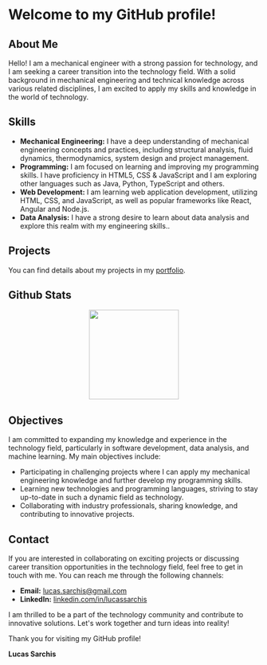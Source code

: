 # Welcome to my GitHub profile!

## About Me

Hello! I am a mechanical engineer with a strong passion for technology, and I am seeking a career transition into the technology field. With a solid background in mechanical engineering and technical knowledge across various related disciplines, I am excited to apply my skills and knowledge in the world of technology.

## Skills

- **Mechanical Engineering:** I have a deep understanding of mechanical engineering concepts and practices, including structural analysis, fluid dynamics, thermodynamics, system design and project management.
- **Programming:** I am focused on learning and improving my programming skills. I have proficiency in HTML5, CSS & JavaScript and I am exploring other languages such as Java, Python, TypeScript and others.
- **Web Development:** I am learning web application development, utilizing HTML, CSS, and JavaScript, as well as popular frameworks like React, Angular and Node.js.
- **Data Analysis:** I have a strong desire to learn about data analysis and explore this realm with my engineering skills..

## Projects

You can find details about my projects in my [portfolio](https://lucassarchis.com/).

## Github Stats

<div  align="center">
 <img height="180em" src="https://github-readme-stats-sigma-five.vercel.app/api/?username=lucassarchis&show_icons=true&theme=transparent&include_all_commits=true&count_private=true"/>
</div>

## Objectives

I am committed to expanding my knowledge and experience in the technology field, particularly in software development, data analysis, and machine learning. My main objectives include:

- Participating in challenging projects where I can apply my mechanical engineering knowledge and further develop my programming skills.
- Learning new technologies and programming languages, striving to stay up-to-date in such a dynamic field as technology.
- Collaborating with industry professionals, sharing knowledge, and contributing to innovative projects.

## Contact

If you are interested in collaborating on exciting projects or discussing career transition opportunities in the technology field, feel free to get in touch with me. You can reach me through the following channels:

- **Email:** lucas.sarchis@gmail.com
- **LinkedIn:** [linkedin.com/in/lucassarchis](https://www.linkedin.com/in/lucassarchis/)

I am thrilled to be a part of the technology community and contribute to innovative solutions. Let's work together and turn ideas into reality!

Thank you for visiting my GitHub profile!

**Lucas Sarchis**
